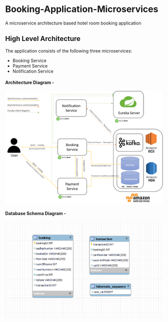 # Booking-Application-Microservices
A microservice architecture based hotel room booking application

## High Level Architecture

The application consists of the following three microservices:
- Booking Service
- Payment Service
- Notification Service

#### Architecture Diagram - 

![Architecture Diagram](/meta/diagram-1.png)

#### Database Schema Diagram -

![DB Schema Diagram](/meta/db_schema-1.png)

